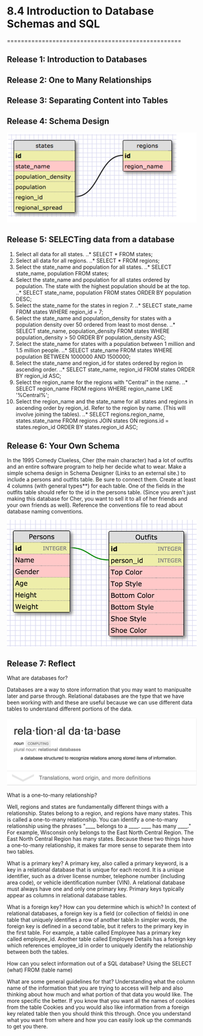 # 8.4 Introduction to Database Schemas and SQL

==================================================

## Release 1: Introduction to Databases



## Release 2: One to Many Relationships



## Release 3: Separating Content into Tables



## Release 4: Schema Design
![alt text](state_schema.jpg.png)



## Release 5: SELECTing data from a database
1.  Select all data for all states.
..* SELECT * FROM states;
2. Select all data for all regions.
..* SELECT * FROM regions;
3. Select the state_name and population for all states.
..* SELECT state_name, population FROM states;
4. Select the state_name and population for all states ordered by population. The state with the highest population should be at the top.
..* SELECT state_name, population FROM states ORDER BY population DESC;
5. Select the state_name for the states in region 7.
..* SELECT state_name FROM states WHERE region_id = 7;
6. Select the state_name and population_density for states with a population density over 50 ordered from least to most dense.
..* SELECT state_name, population_density FROM states WHERE population_density > 50 ORDER BY population_density ASC;
7. Select the state_name for states with a population between 1 million and 1.5 million people.
..* SELECT state_name FROM states WHERE population BETWEEN 1000000 AND 1500000;
8. Select the state_name and region_id for states ordered by region in ascending order.
..* SELECT state_name, region_id FROM states ORDER BY region_id ASC;
9. Select the region_name for the regions with "Central" in the name.
..* SELECT region_name FROM regions WHERE region_name LIKE '%Central%';
10.  Select the region_name and the state_name for all states and regions in ascending order by region_id. Refer to the region by name. (This will involve joining the tables).
..* SELECT regions.region_name, states.state_name FROM regions JOIN states ON regions.id = states.region_id ORDER BY states.region_id ASC;

## Release 6: Your Own Schema
In the 1995 Comedy Clueless, Cher
(the main character) had a lot of outfits and an entire software program to help her decide what to wear. Make a simple schema design in Schema Designer (Links to an external site.) to include a persons and outfits table. Be sure to connect them. Create at least 4 columns (with general types**) for each table. One of the fields in the outfits table should refer to the id in the persons table. (Since you aren't just making this database for Cher, you want to sell it to all of her friends and your own friends as well). Reference the conventions file to read about database naming conventions.

![alt text](outfit_schema.png)

## Release 7: Reflect

What are databases for?

Databases are a way to store information that you may want to manipualte later and parse through. Relational databases are the type that we have been working with and these are useful because we can use different data tables to understand different portions of the data.

![alt text](relational_database.png)


What is a one-to-many relationship?

Well, regions and states are fundamentally different things with a relationship. States belong to a region, and regions have many states. This is called a one-to-many relationship. You can identify a one-to-many relationship using the phrases "____ belongs to a ____. ____ has many ____." For example, Wisconsin only belongs to the East North Central Region. The East North Central Region has many states. Because these two things have a one-to-many relationship, it makes far more sense to separate them into two tables.


What is a primary key?
A primary key, also called a primary keyword, is a key in a relational database that is unique for each record. It is a unique identifier, such as a driver license number, telephone number (including area code), or vehicle identification number (VIN). A relational database must always have one and only one primary key. Primary keys typically appear as columns in relational database tables.


What is a foreign key? How can you determine which is which?
In context of relational databases, a foreign key is a field (or collection of fields) in one table that uniquely identifies a row of another table.In simpler words, the foreign key is defined in a second table, but it refers to the primary key in the first table. For example, a table called Employee has a primary key called employee_id. Another table called Employee Details has a foreign key which references employee_id in order to uniquely identify the relationship between both the tables.


How can you select information out of a SQL database?
Using the SELECT (what) FROM (table name)

What are some general guidelines for that?
Understanding what the column name of the information that you are trying to access will help and also thinking about how much and what portion of that data you would like. The more specific the better. If you know that you want all the names of cookies from the table Cookies and you would also like information from a foreign key related table then you should think this through. Once you understand what you want from where and how you can easily look up the commands to get you there.
